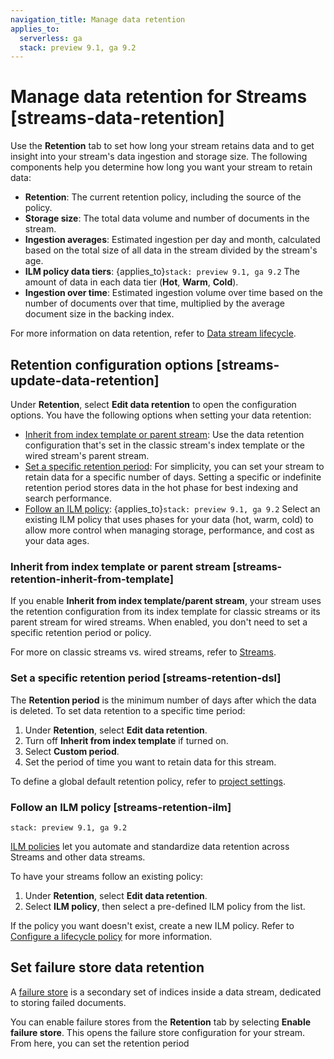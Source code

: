 ```yaml
---
navigation_title: Manage data retention
applies_to:
  serverless: ga
  stack: preview 9.1, ga 9.2
---
```


# Manage data retention for Streams [streams-data-retention]

Use the **Retention** tab to set how long your stream retains data and to get insight into your stream's data ingestion and storage size. The following components help you determine how long you want your stream to retain data:

- **Retention**: The current retention policy, including the source of the policy.
- **Storage size**: The total data volume and number of documents in the stream.
- **Ingestion averages**: Estimated ingestion per day and month, calculated based on the total size of all data in the stream divided by the stream's age.
- **ILM policy data tiers**: {applies_to}`stack: preview 9.1, ga 9.2` The amount of data in each data tier (**Hot**, **Warm**, **Cold**).
- **Ingestion over time**: Estimated ingestion volume over time based on the number of documents over that time, multiplied by the average document size in the backing index.

For more information on data retention, refer to [Data stream lifecycle](../../../../manage-data/lifecycle/data-stream.md).

## Retention configuration options [streams-update-data-retention]
Under **Retention**, select **Edit data retention** to open the configuration options. You have the following options when setting your data retention:

- [Inherit from index template or parent stream](#streams-retention-inherit-from-template): Use the data retention configuration that's set in the classic stream's index template or the wired stream's parent stream.
- [Set a specific retention period](#streams-retention-dsl): For simplicity, you can set your stream to retain data for a specific number of days. Setting a specific or indefinite retention period stores data in the hot phase for best indexing and search performance.
- [Follow an ILM policy](#streams-retention-ilm): {applies_to}`stack: preview 9.1, ga 9.2` Select an existing ILM policy that uses phases for your data (hot, warm, cold) to allow more control when managing storage, performance, and cost as your data ages.

### Inherit from index template or parent stream [streams-retention-inherit-from-template]
If you enable **Inherit from index template/parent stream**, your stream uses the retention configuration from its index template for classic streams or its parent stream for wired streams. When enabled, you don't need to set a specific retention period or policy.

For more on classic streams vs. wired streams, refer to [Streams](../streams.md).

### Set a specific retention period [streams-retention-dsl]
The **Retention period** is the minimum number of days after which the data is deleted. To set data retention to a specific time period:

1. Under **Retention**, select **Edit data retention**.
1. Turn off **Inherit from index template** if turned on.
1. Select **Custom period**.
1. Set the period of time you want to retain data for this stream.

To define a global default retention policy, refer to [project settings](../../../../deploy-manage/deploy/elastic-cloud/project-settings.md).

### Follow an ILM policy [streams-retention-ilm]
```{applies_to}
stack: preview 9.1, ga 9.2
```
[ILM policies](../../../../manage-data/lifecycle/index-lifecycle-management.md) let you automate and standardize data retention across Streams and other data streams.

To have your streams follow an existing policy:

1. Under **Retention**, select **Edit data retention**.
1. Select **ILM policy**, then select a pre-defined ILM policy from the list.

If the policy you want doesn't exist, create a new ILM policy. Refer to [Configure a lifecycle policy](../../../../manage-data/lifecycle/index-lifecycle-management/configure-lifecycle-policy.md) for more information.

## Set failure store data retention

A [failure store](../../../../manage-data/data-store/data-streams/failure-store.md) is a secondary set of indices inside a data stream, dedicated to storing failed documents.

You can enable failure stores from the **Retention** tab by selecting **Enable failure store**. This opens the failure store configuration for your stream. From here, you can set the retention period